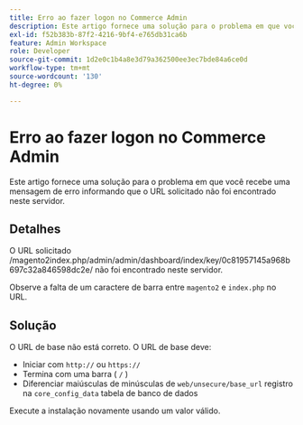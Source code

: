 ```yaml
---
title: Erro ao fazer logon no Commerce Admin
description: Este artigo fornece uma solução para o problema em que você recebe uma mensagem de erro informando que o URL solicitado não foi encontrado neste servidor.
exl-id: f52b383b-87f2-4216-9bf4-e765db31ca6b
feature: Admin Workspace
role: Developer
source-git-commit: 1d2e0c1b4a8e3d79a362500ee3ec7bde84a6ce0d
workflow-type: tm+mt
source-wordcount: '130'
ht-degree: 0%

---
```


# Erro ao fazer logon no Commerce Admin

Este artigo fornece uma solução para o problema em que você recebe uma mensagem de erro informando que o URL solicitado não foi encontrado neste servidor.

## Detalhes

O URL solicitado /magento2index.php/admin/admin/dashboard/index/key/0c81957145a968b697c32a846598dc2e/ não foi encontrado neste servidor.

Observe a falta de um caractere de barra entre `magento2` e `index.php` no URL.

## Solução

O URL de base não está correto. O URL de base deve:

* Iniciar com `http://` ou `https://`
* Termina com uma barra ( `/` )
* Diferenciar maiúsculas de minúsculas de `web/unsecure/base_url` registro na `core_config_data` tabela de banco de dados

Execute a instalação novamente usando um valor válido.
